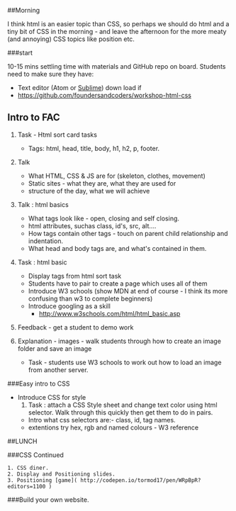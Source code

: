     
##Morning 

I think html is an easier topic than CSS, so perhaps we should do html and a tiny bit of CSS in the morning - and leave the afternoon for the more meaty (and annoying) CSS topics like position etc.


###start

10-15 mins settling time with materials and GitHub repo on board.
Students need to make sure they have:
- Text editor (Atom or [Sublime](https://www.sublimetext.com/3)) down load if 
- https://github.com/foundersandcoders/workshop-html-css


## Intro to FAC
1. Task - Html sort card tasks
    * Tags: html, head, title, body, h1, h2, p, footer.
2. Talk 
    -    What HTML, CSS & JS are for (skeleton, clothes, movement)
    -    Static sites - what they are, what they are used for
    -    structure of the day, what we will achieve
    
3. Talk : html basics
    * What tags look like - open, closing and self closing.
    * html attributes, suchas class, id's, src, alt....
    * How tags contain other tags - touch on parent child relationship and indentation. 
    * What head and body tags are, and what's contained in them. 

4. Task : html basic
    * Display tags from html sort task
    * Students have to pair to create a page which uses all of them
    * Introduce W3 schools (show MDN at end of course - I think its more confusing than w3 to complete beginners)
    * Introduce googling as a skill
        * http://www.w3schools.com/html/html_basic.asp

5. Feedback - get a student to demo work
6. Explanation - images - walk students through how to create an image folder and save an image
    * Task - students use W3 schools to work out how to load an image from another server.

###Easy intro to  CSS
* Introduce CSS for style
    1. Task : attach a CSS Style sheet and change text color using html selector. Walk through this quickly then get them to do in pairs.
    - Intro what css selectors are:- class, id, tag names.
    - extentions try hex, rgb and named colours - W3 reference 

##LUNCH

###CSS Continued

    1. CSS diner.
    2. Display and Positioning slides. 
    3. Positioning [game]( http://codepen.io/tormod17/pen/WRpBpR?editors=1100 )

###Build your own website. 

